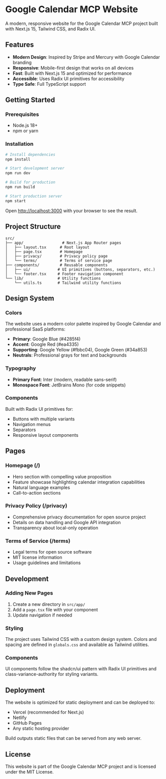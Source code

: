 # Google Calendar MCP Website

A modern, responsive website for the Google Calendar MCP project built with Next.js 15, Tailwind CSS, and Radix UI.

## Features

- **Modern Design**: Inspired by Stripe and Mercury with Google Calendar branding
- **Responsive**: Mobile-first design that works on all devices
- **Fast**: Built with Next.js 15 and optimized for performance
- **Accessible**: Uses Radix UI primitives for accessibility
- **Type Safe**: Full TypeScript support

## Getting Started

### Prerequisites

- Node.js 18+ 
- npm or yarn

### Installation

```bash
# Install dependencies
npm install

# Start development server
npm run dev

# Build for production
npm run build

# Start production server
npm start
```

Open [http://localhost:3000](http://localhost:3000) with your browser to see the result.

## Project Structure

```
src/
├── app/                 # Next.js App Router pages
│   ├── layout.tsx      # Root layout
│   ├── page.tsx        # Homepage
│   ├── privacy/        # Privacy policy page
│   └── terms/          # Terms of service page
├── components/         # Reusable components
│   ├── ui/            # UI primitives (buttons, separators, etc.)
│   └── footer.tsx     # Footer navigation component
└── lib/               # Utility functions
    └── utils.ts       # Tailwind utility functions
```

## Design System

### Colors

The website uses a modern color palette inspired by Google Calendar and professional SaaS platforms:

- **Primary**: Google Blue (#4285f4)
- **Accent**: Google Red (#ea4335)
- **Supporting**: Google Yellow (#fbbc04), Google Green (#34a853)
- **Neutrals**: Professional grays for text and backgrounds

### Typography

- **Primary Font**: Inter (modern, readable sans-serif)
- **Monospace Font**: JetBrains Mono (for code snippets)

### Components

Built with Radix UI primitives for:
- Buttons with multiple variants
- Navigation menus
- Separators
- Responsive layout components

## Pages

### Homepage (/)
- Hero section with compelling value proposition
- Feature showcase highlighting calendar integration capabilities
- Natural language examples
- Call-to-action sections

### Privacy Policy (/privacy)
- Comprehensive privacy documentation for open source project
- Details on data handling and Google API integration
- Transparency about local-only operation

### Terms of Service (/terms)
- Legal terms for open source software
- MIT license information
- Usage guidelines and limitations

## Development

### Adding New Pages

1. Create a new directory in `src/app/`
2. Add a `page.tsx` file with your component
3. Update navigation if needed

### Styling

The project uses Tailwind CSS with a custom design system. Colors and spacing are defined in `globals.css` and available as Tailwind utilities.

### Components

UI components follow the shadcn/ui pattern with Radix UI primitives and class-variance-authority for styling variants.

## Deployment

The website is optimized for static deployment and can be deployed to:
- Vercel (recommended for Next.js)
- Netlify
- GitHub Pages
- Any static hosting provider

Build outputs static files that can be served from any web server.

## License

This website is part of the Google Calendar MCP project and is licensed under the MIT License.
